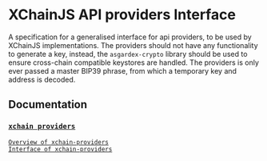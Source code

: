 # XChainJS API providers Interface

A specification for a generalised interface for api providers, to be used by XChainJS implementations. The providers should not have any functionality to generate a key, instead, the `asgardex-crypto` library should be used to ensure cross-chain compatible keystores are handled. The providers is only ever passed a master BIP39 phrase, from which a temporary key and address is decoded.

## Documentation

### [`xchain providers`](http://docs.xchainjs.org/xchain-providers/)

[`Overview of xchain-providers`](http://docs.xchainjs.org/xchain-providers/overview.html)\
[`Interface of xchain-providers`](http://docs.xchainjs.org/xchain-providers/interface.html)
